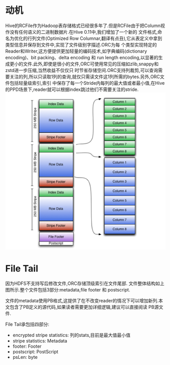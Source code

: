 # 动机

Hive的RCFile作为Hadoop表存储格式已经很多年了.但是RCFile由于把Column视作没有任何语义的二进制数据片.在Hive 0.11中,我们增加了一个新的
文件格式,命名为优化的行列文件(Optimized Row Columnar,翻译有点丑),它从表定义中拿到类型信息并保存到文件中,实现了文件级别字描述.ORC为每
个类型实现特定的Reader和Writer,这方便提供更加轻量的编码技术,如字典编码(dictionary encoding)、bit packing、delta encoding 和
run length encoding,以显著的生成更小的文件.此外,即使是很小的文件,ORC可使用常见的压缩如zlib,snappy和zstd进一步压缩,当然收益不仅仅只
时节省存储空间.ORC支持列裁剪,可以查询需要关注的列,所以只读取1列的查询,就仅只需读文件这1列所需的bytes.另外,ORC文件包括轻量级索引,索引
中保存了每一个Stride内每列的最大值或者最小值,在Hive的PPD场景下,reader就可以根据index跳过他们不需要关注的stride.
![img.png](ORC概述图片/img.png)

# File Tail

因为HDFS不支持写后修改文件,ORC存储顶级索引在文件尾部. 文件整体结构如上图所示.整个文件包括3部分:metadata,file footer 和 postscript.

文件的metadata使用PB格式,这提供了在不改变reader的情况下可以增加新列.本文包含了PB定义的源代码,如果读者需要更加详细逻辑,建议可以直接阅读
PB源文件.

File Tail承包括四部分:
* encrypted stripe statistics: 列的stats,目前是最大值最小值
* stripe statistics: Metadata
* footer: Footer
* postscript: PostScript
* psLen: byte